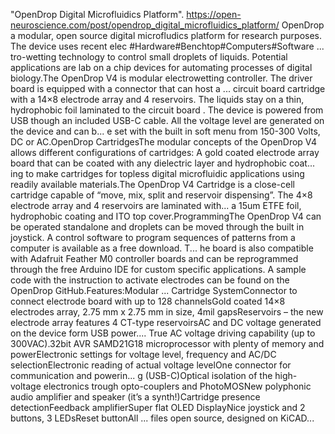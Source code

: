 "OpenDrop Digital Microfluidics Platform". https://open-neuroscience.com/post/opendrop_digital_microfluidics_platform/
OpenDrop a modular, open source digital microfludics platform for research purposes. The device uses recent elec #Hardware#Benchtop#Computers#Software ...
tro-wetting technology to control small droplets of liquids. Potential applications are lab on a chip devices for automating processes of digital biology.The OpenDrop V4 is modular electrowetting controller. The driver board is equipped with a connector that can host a ...
circuit board cartridge with a 14×8 electrode array and 4 reservoirs. The liquids stay on a thin, hydrophobic foil laminated to the circuit board . The device is powered from USB though an included USB-C cable. All the voltage level are generated on the device and can b...
e set with the built in soft menu from 150-300 Volts, DC or AC.OpenDrop CartridgesThe modular concepts of the OpenDrop V4 allows different configurations of cartridges: A gold coated electrode array board that can be coated with any dielectric layer and hydrophobic coat...
ing to make cartridges for topless digital microfluidic applications using readily available materials.The OpenDrop V4 Cartridge is a close-cell cartridge capable of “move, mix, split and reservoir dispensing”. The 4×8 electrode array and 4 reservoirs are laminated with...
 a 15um ETFE foil, hydrophobic coating and ITO top cover.ProgrammingThe OpenDrop V4 can be operated standalone and droplets can be moved through the built in joystick. A control software to program sequences of patterns from a computer is available as a free download. T...
he board is also compatible with Adafruit Feather M0 controller boards and can be reprogrammed through the free Arduino IDE for custom specific applications.  A sample code with the instruction to activate electrodes can be found on the OpenDrop GitHub.Features:Modular ...
Cartridge SystemConnector to connect electrode board with up to 128 channelsGold coated 14×8 electrodes array, 2.75 mm x 2.75 mm in size, 4mil gapsReservoirs – the new electrode array features 4 CT-type reservoirsAC and DC voltage generated on the device form USB power....
 True AC voltage driving capability (up to 300VAC).32bit AVR SAMD21G18 microprocessor with plenty of memory and powerElectronic settings for voltage level, frequency and AC/DC selectionElectronic reading of actual voltage levelOne connector for communication and powerin...
g (USB-C)Optical isolation of the high-voltage electronics trough opto-couplers and PhotoMOSNew polyphonic audio amplifier and speaker (it’s a synth!)Cartridge presence detectionFeedback amplifierSuper flat OLED DisplayNice joystick and 2 buttons, 3 LEDsReset buttonAll ...
files open source, designed on KiCAD...
